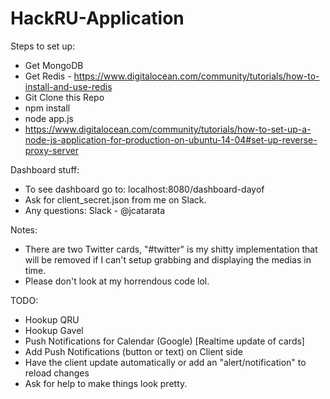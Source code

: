 # HackRU-Application
Steps to set up:
- Get MongoDB
- Get Redis - https://www.digitalocean.com/community/tutorials/how-to-install-and-use-redis
- Git Clone this Repo
- npm install
- node app.js
- https://www.digitalocean.com/community/tutorials/how-to-set-up-a-node-js-application-for-production-on-ubuntu-14-04#set-up-reverse-proxy-server

Dashboard stuff:
- To see dashboard go to: localhost:8080/dashboard-dayof
- Ask for client_secret.json from me on Slack.
- Any questions: Slack - @jcatarata

Notes:
- There are two Twitter cards, "#twitter" is my shitty implementation that will be removed if I can't setup grabbing and displaying the medias in time.
- Please don't look at my horrendous code lol.

TODO:
- Hookup QRU
- Hookup Gavel
- Push Notifications for Calendar (Google) [Realtime update of cards]
- Add Push Notifications (button or text) on Client side
- Have the client update automatically or add an "alert/notification" to reload changes
- Ask for help to make things look pretty.
